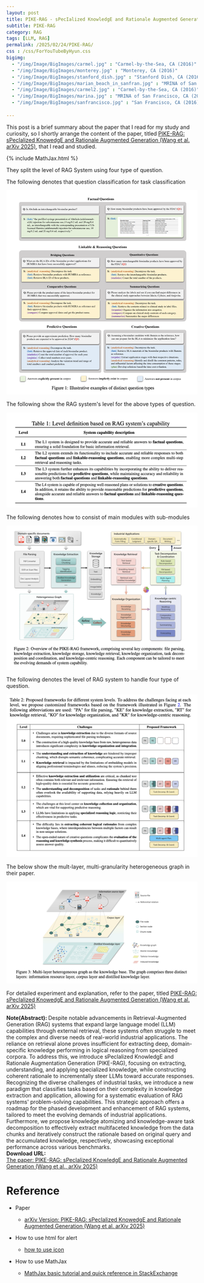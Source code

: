 ```yaml
---
layout: post
title: PIKE-RAG - sPecIalized KnowledgE and Rationale Augmented Generation
subtitle: PIKE-RAG
category: RAG
tags: [LLM, RAG]
permalink: /2025/02/24/PIKE-RAG/
css : /css/ForYouTubeByHyun.css
bigimg: 
  - "/img/Image/BigImages/carmel.jpg" : "Carmel-by-the-Sea, CA (2016)"
  - "/img/Image/BigImages/monterey.jpg" : "Monterey, CA (2016)"
  - "/img/Image/BigImages/stanford_dish.jpg" : "Stanford Dish, CA (2016)"
  - "/img/Image/BigImages/marian_beach_in_sanfran.jpg" : "MRINA of San Francisco, CA (2016)"
  - "/img/Image/BigImages/carmel2.jpg" : "Carmel-by-the-Sea, CA (2016)"
  - "/img/Image/BigImages/marina.jpg" : "MRINA of San Francisco, CA (2016)"
  - "/img/Image/BigImages/sanfrancisco.jpg" : "San Francisco, CA (2016)"
  
---
```


This post is a brief summary about the paper that I read for my study and curiosity, so I shortly arrange the content of the paper, titled [PIKE-RAG: sPecIalized KnowedgE and Rationale Augmented Generation (Wang et al. arXiv 2025)](https://arxiv.org/abs/2501.11551), that I read and studied. 

{% include MathJax.html %}


They split the level of RAG System using four type of question. 

The following denotes that question classification for task classification

![Wang et al. arXiv 2025](/img/Image/NaturalLanguageProcessing/Papers/RAG/2025-02-24-PIKE-RAG/PIKE-RAG_01.png)

The following show the RAG system's level for the above types of question.

![Wang et al. arXiv 2025](/img/Image/NaturalLanguageProcessing/Papers/RAG/2025-02-24-PIKE-RAG/PIKE-RAG_02.png)


The following denotes how to consist of main modules with sub-modules 

![Wang et al. arXiv 2025](/img/Image/NaturalLanguageProcessing/Papers/RAG/2025-02-24-PIKE-RAG/PIKE-RAG_03.png)


The following denotes the level of RAG system to handle four type of question.

![Wang et al. arXiv 2025](/img/Image/NaturalLanguageProcessing/Papers/RAG/2025-02-24-PIKE-RAG/PIKE-RAG_04.png)


The below show the mult-layer, multi-granularity heterogeneous graph in their paper.

![Wang et al. arXiv 2025](/img/Image/NaturalLanguageProcessing/Papers/RAG/2025-02-24-PIKE-RAG/PIKE-RAG_05.png)

For detailed experiment and explanation, refer to the paper, titled [PIKE-RAG: sPecIalized KnowedgE and Rationale Augmented Generation (Wang et al. arXiv 2025)](https://arxiv.org/abs/2501.11551)

<div class="alert alert-info" role="alert"><i class="fa fa-info-circle"></i> <b>Note(Abstract): </b>
Despite notable advancements in Retrieval-Augmented Generation (RAG) systems that expand large language model (LLM) capabilities through external retrieval, these systems often struggle to meet the complex and diverse needs of real-world industrial applications. The reliance on retrieval alone proves insufficient for extracting deep, domain-specific knowledge performing in logical reasoning from specialized corpora. To address this, we introduce sPecIalized KnowledgE and Rationale Augmentation Generation (PIKE-RAG), focusing on extracting, understanding, and applying specialized knowledge, while constructing coherent rationale to incrementally steer LLMs toward accurate responses. Recognizing the diverse challenges of industrial tasks, we introduce a new paradigm that classifies tasks based on their complexity in knowledge extraction and application, allowing for a systematic evaluation of RAG systems' problem-solving capabilities. This strategic approach offers a roadmap for the phased development and enhancement of RAG systems, tailored to meet the evolving demands of industrial applications. Furthermore, we propose knowledge atomizing and knowledge-aware task decomposition to effectively extract multifaceted knowledge from the data chunks and iteratively construct the rationale based on original query and the accumulated knowledge, respectively, showcasing exceptional performance across various benchmarks.
</div>

<div class="alert alert-success" role="alert"><i class="fa fa-paperclip fa-lg"></i> <b>Download URL: </b><br>
  <a href="https://arxiv.org/abs/2501.11551">The paper: PIKE-RAG: sPecIalized KnowledgE and Rationale Augmented Generation (Wang et al., arXiv 2025)</a></div>

# Reference 

- Paper 
  - [arXiv Version: PIKE-RAG: sPecIalized KnowedgE and Rationale Augmented Generation (Wang et al. arXiv 2025)](https://arxiv.org/abs/2501.11551)
  
- How to use html for alert
  - [how to use icon](http://idratherbewriting.com/documentation-theme-jekyll/mydoc_icons.html)
 
- How to use MathJax 
  - [MathJax basic tutorial and quick reference in StackExchange](https://math.meta.stackexchange.com/questions/5020/mathjax-basic-tutorial-and-quick-reference)

